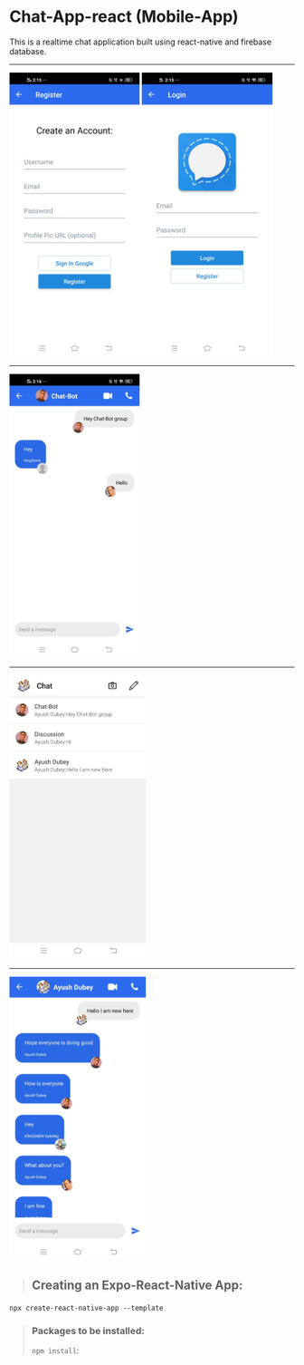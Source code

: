 # Chat-App-react (Mobile-App)
This is a realtime chat application built using react-native and firebase database.
<hr/>
<img src="chat_app1.jpg" height="500"/>
<img src="chat_app2.jpg" height="500"/>
<hr/>
<img src="chat_app3.jpg" height="500"/>
<hr/>
<img src="chat_app4.jpg" height="500"/>
<hr/>
<img src="chat_app5.jpg" height="500"/>

> ## Creating an Expo-React-Native App: 
`npx create-react-native-app --template`

> ### Packages to be installed:
> `npm install`:
